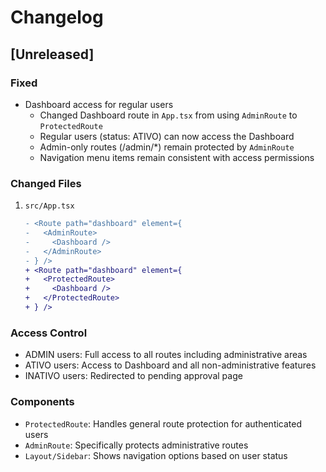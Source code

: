 # Changelog

## [Unreleased]

### Fixed
- Dashboard access for regular users
  - Changed Dashboard route in `App.tsx` from using `AdminRoute` to `ProtectedRoute`
  - Regular users (status: ATIVO) can now access the Dashboard
  - Admin-only routes (/admin/*) remain protected by `AdminRoute`
  - Navigation menu items remain consistent with access permissions

### Changed Files
1. `src/App.tsx`
   ```diff
   - <Route path="dashboard" element={
   -   <AdminRoute>
   -     <Dashboard />
   -   </AdminRoute>
   - } />
   + <Route path="dashboard" element={
   +   <ProtectedRoute>
   +     <Dashboard />
   +   </ProtectedRoute>
   + } />
   ```

### Access Control
- ADMIN users: Full access to all routes including administrative areas
- ATIVO users: Access to Dashboard and all non-administrative features
- INATIVO users: Redirected to pending approval page

### Components
- `ProtectedRoute`: Handles general route protection for authenticated users
- `AdminRoute`: Specifically protects administrative routes
- `Layout/Sidebar`: Shows navigation options based on user status
